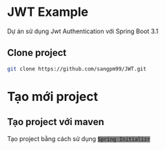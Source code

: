 # JWT Example
Dự án sử dụng Jwt Authentication với Spring Boot 3.1

## Clone project
```bash
git clone https://github.com/sangpm99/JWT.git
```

# Tạo mới project
## Tạo project với maven
Tạo project bằng cách sử dụng <code style="background-color: gray;">Spring Initializr</code>

